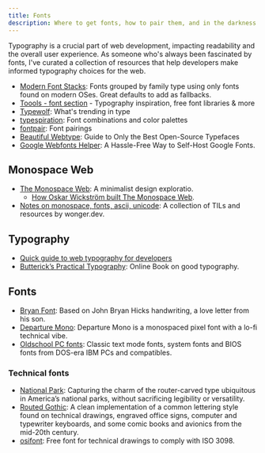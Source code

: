 ```yaml
---
title: Fonts
description: Where to get fonts, how to pair them, and in the darkness style them.
---
```


Typography is a crucial part of web development, impacting readability and the overall user experience. As someone who's always been fascinated by fonts, I've curated a collection of resources that help developers make informed typography choices for the web.

- [Modern Font Stacks](https://modernfontstacks.com/): Fonts grouped by family type using only fonts found on modern OSes. Great defaults to add as fallbacks.
- [Toools - font section](https://www.toools.design/font-library-and-inspiration) - Typography inspiration, free font libraries & more
- [Typewolf](https://www.typewolf.com/): What's trending in type
- [typespiration](https://typespiration.com/): Font combinations and color palettes
- [fontpair](https://www.fontpair.co/): Font pairings
- [Beautiful Webtype](https://beautifulwebtype.com/): Guide to Only the Best Open-Source Typefaces
- [Google Webfonts Helper](https://gwfh.mranftl.com/fonts): A Hassle-Free Way to Self-Host Google Fonts.

## Monospace Web

- [The Monospace Web](https://owickstrom.github.io/the-monospace-web/): A minimalist design exploratio.
  - [How Oskar Wickström built The Monospace Web](https://wickstrom.tech/2024-09-26-how-i-built-the-monospace-web.html).
- [Notes on monospace, fonts, ascii, unicode](https://wonger.dev/posts/monospace-dump): A collection of TILs and resources by wonger.dev.

## Typography

- [Quick guide to web typography for developers](https://sinja.io/blog/web-typography-quick-guide)
- [Butterick’s Practical Typography](https://practicaltypography.com/): Online Book on good typography.

## Fonts

- [Bryan Font](https://hicks.design/shop/bryan): Based on John Bryan Hicks handwriting, a love letter from his son.
- [Departure Mono](https://departuremono.com/): Departure Mono is a monospaced pixel font with a lo-fi technical vibe.
- [Oldschool PC fonts](https://int10h.org/oldschool-pc-fonts/): Classic text mode fonts, system fonts and BIOS fonts from DOS-era IBM PCs and compatibles.

### Technical fonts

- [National Park](https://nationalparktypeface.com/): Capturing the charm of the router-carved type ubiquitous in America’s national parks, without sacrificing legibility or versatility.
- [Routed Gothic](https://webonastick.com/fonts/routed-gothic/):  A clean implementation of a common lettering style found on technical drawings, engraved office signs, computer and typewriter keyboards, and some comic books and avionics from the mid-20th century.
- [osifont](https://github.com/hikikomori82/osifont): Free font for technical drawings to comply with ISO 3098.
